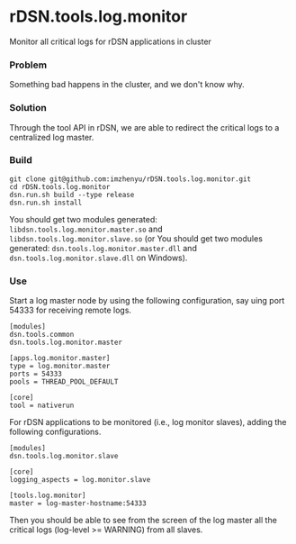 # rDSN.tools.log.monitor
Monitor all critical logs for rDSN applications in cluster

### Problem

Something bad happens in the cluster, and we don't know why.

### Solution

Through the tool API in rDSN, we are able to redirect the critical logs to a centralized log master. 

### Build

```
git clone git@github.com:imzhenyu/rDSN.tools.log.monitor.git
cd rDSN.tools.log.monitor
dsn.run.sh build --type release
dsn.run.sh install
```

You should get two modules generated: ```libdsn.tools.log.monitor.master.so``` and ```libdsn.tools.log.monitor.slave.so``` (or You should get two modules generated: ```dsn.tools.log.monitor.master.dll``` and ```dsn.tools.log.monitor.slave.dll``` on Windows).

### Use

Start a log master node by using the following configuration, say uing port 54333 for receiving remote logs.
```
[modules]
dsn.tools.common
dsn.tools.log.monitor.master

[apps.log.monitor.master]
type = log.monitor.master
ports = 54333
pools = THREAD_POOL_DEFAULT

[core]
tool = nativerun
```

For rDSN applications to be monitored (i.e., log monitor slaves), adding the following configurations.

```
[modules]
dsn.tools.log.monitor.slave

[core]
logging_aspects = log.monitor.slave 

[tools.log.monitor]
master = log-master-hostname:54333
```

Then you should be able to see from the screen of the log master all the critical logs (log-level >= WARNING) from all slaves. 


